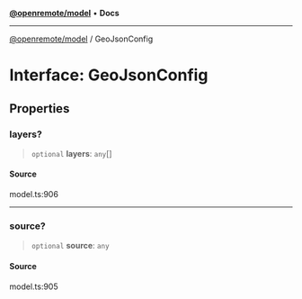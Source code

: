 [**@openremote/model**](../README.md) • **Docs**

***

[@openremote/model](../globals.md) / GeoJsonConfig

# Interface: GeoJsonConfig

## Properties

### layers?

> `optional` **layers**: `any`[]

#### Source

model.ts:906

***

### source?

> `optional` **source**: `any`

#### Source

model.ts:905
